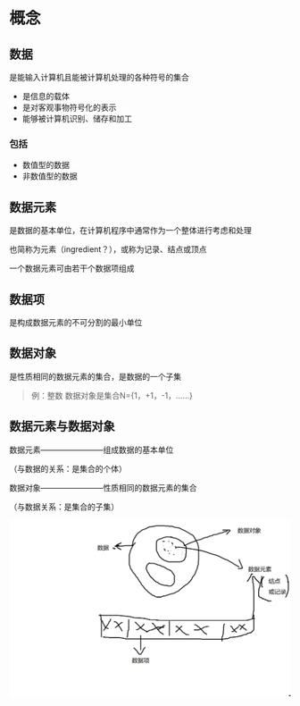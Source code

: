 # 概念

## 数据  

是能输入计算机且能被计算机处理的各种符号的集合

- 是信息的载体
- 是对客观事物符号化的表示
- 能够被计算机识别、储存和加工 
### 包括
- 数值型的数据
- 非数值型的数据

## 数据元素 <br>

是数据的基本单位，在计算机程序中通常作为一个整体进行考虑和处理<br>

也简称为元素（ingredient？），或称为记录、结点或顶点<br>

一个数据元素可由若干个数据项组成

## 数据项 

是构成数据元素的不可分割的最小单位 

## 数据对象

是性质相同的数据元素的集合，是数据的一个子集
>例：整数 数据对象是集合N={1，+1，-1，......}

## 数据元素与数据对象

数据元素————————组成数据的基本单位 

（与数据的关系：是集合的个体） 

数据对象————————性质相同的数据元素的集合

（与数据关系：是集合的子集）

![这是图片](./images/1.1.png " ")